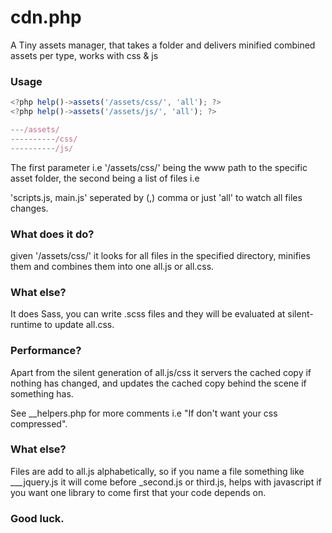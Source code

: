 # cdn.php

A Tiny assets manager, that takes a folder and delivers minified combined assets per type, works with css &amp; js


### Usage

```javascript
<?php help()->assets('/assets/css/', 'all'); ?>
<?php help()->assets('/assets/js/', 'all'); ?>
```

```javascript
---/assets/
----------/css/
----------/js/
```

The first parameter i.e '/assets/css/' being the www path to the specific asset folder, the second being a list of files i.e

'scripts.js, main.js' seperated by (,) comma or just 'all' to watch all files changes.

### What does it do?

given '/assets/css/' it looks for all files in the specified directory, minifies them and combines them into one all.js or all.css.

### What else?

It does Sass, you can write .scss files and they will be evaluated at silent-runtime to update all.css.

### Performance?

Apart from the silent generation of all.js/css it servers the cached copy if nothing has changed, and updates the cached copy behind the scene if something has.

See __helpers.php for more comments i.e "If don't want your css compressed".

### What else?

Files are add to all.js alphabetically, so if you name a file something like ___jquery.js it will come before _second.js or third.js, helps with javascript if you want one library to come first that your code depends on.

### Good luck.